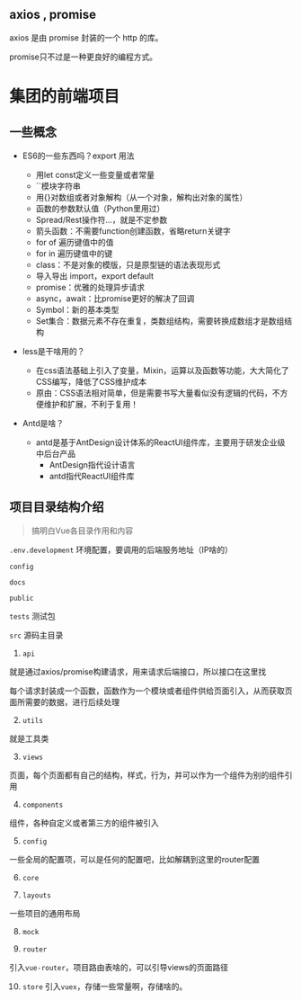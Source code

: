 ## axios , promise
axios 是由 promise 封装的一个 http 的库。 

promise只不过是一种更良好的编程方式。

# 集团的前端项目

## 一些概念
* ES6的一些东西吗？export 用法
  * 用let const定义一些变量或者常量
  * ``模块字符串
  * 用{}对数组或者对象解构（从一个对象，解构出对象的属性）
  * 函数的参数默认值（Python里用过）
  * Spread/Rest操作符...，就是不定参数
  * 箭头函数：不需要function创建函数，省略return关键字
  * for of 遍历键值中的值
  * for in 遍历键值中的键
  * class：不是对象的模版，只是原型链的语法表现形式
  * 导入导出 import，export default
  * promise：优雅的处理异步请求
  * async，await：比promise更好的解决了回调
  * Symbol：新的基本类型
  * Set集合：数据元素不存在重复，类数组结构，需要转换成数组才是数组结构


* less是干啥用的？ 
  * 在css语法基础上引入了变量，Mixin，运算以及函数等功能，大大简化了CSS编写，降低了CSS维护成本 
  * 原由：CSS语法相对简单，但是需要书写大量看似没有逻辑的代码，不方便维护和扩展，不利于复用！


* Antd是啥？
  * antd是基于AntDesign设计体系的ReactUI组件库，主要用于研发企业级中后台产品
    * AntDesign指代设计语言
    * antd指代ReactUI组件库


## 项目目录结构介绍
> 搞明白Vue各目录作用和内容

`.env.development` 环境配置，要调用的后端服务地址（IP啥的）

`config` 

`docs`

`public`

`tests` 测试包

`src` 源码主目录
1. `api`

就是通过axios/promise构建请求，用来请求后端接口，所以接口在这里找

每个请求封装成一个函数，函数作为一个模块或者组件供给页面引入，从而获取页面所需要的数据，进行后续处理

2. `utils`

就是工具类

3. `views`

页面，每个页面都有自己的结构，样式，行为，并可以作为一个组件为别的组件引用

4. `components`

组件，各种自定义或者第三方的组件被引入

5. `config`

一些全局的配置项，可以是任何的配置吧，比如解耦到这里的router配置

6. `core`


7. `layouts`

一些项目的通用布局

8. `mock`


9. `router`

引入`vue-router`，项目路由表啥的，可以引导views的页面路径

10. `store`
引入`vuex`，存储一些常量啊，存储啥的。

